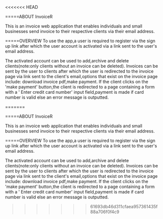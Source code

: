 <<<<<<< HEAD

=====ABOUT InvoiceR

This is an invoice web application that enables individuals and small businesses send invoice to their respective clients via their email address.

=====OVERVIEW
To use the app,a user is required to register via the sign up link after which the user account is activated via a link sent to the user's email address.
 
The activated account can be used to add,archive and delete clients(note:only clients without an invoice can be deleted).
Invoices can be sent by the user to clients after which the user is redirected to the invoice page via link sent to the client's email,options that exist on the invoice page include: download invoice pdf,make payment.
If the client clicks on the 'make payment' button,the client is redirected to a page containing a form with a ' Enter credit card number' input field,payment is made if card number is valid else an error message is outputted.







=======

=====ABOUT InvoiceR

This is an invoice web application that enables individuals and small businesses send invoice to their respective clients via their email address.

=====OVERVIEW
To use the app,a user is required to register via the sign up link after which the user account is activated via a link sent to the user's email address.
 
The activated account can be used to add,archive and delete clients(note:only clients without an invoice can be deleted).
Invoices can be sent by the user to clients after which the user is redirected to the invoice page via link sent to the client's email,options that exist on the invoice page include: download invoice pdf,make payment.
If the client clicks on the 'make payment' button,the client is redirected to a page containing a form with a ' Enter credit card number' input field,payment is made if card number is valid else an error message is outputted.







>>>>>>> 61693db46d311cfaea957361435f88a706f0f4c9
